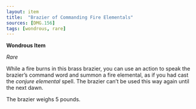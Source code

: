 ```yaml
---
layout: item
title:  "Brazier of Commanding Fire Elementals"
sources: [DMG.156]
tags: [wondrous, rare]
---
```


**Wondrous Item**

*Rare*

While a fire burns in this brass brazier, you can use an action to speak the brazier’s command word and summon a fire elemental, as if you had cast the *conjure elemental* spell. The brazier can’t be used this way again until the next dawn.

The brazier weighs 5 pounds.
